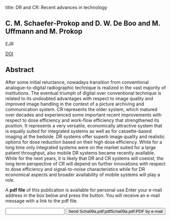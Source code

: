title: DR and CR: Recent advances in technology

## C. M. Schaefer-Prokop and D. W. De Boo and M. Uffmann and M. Prokop
EJR

<a href="https://doi.org/10.1016/j.ejrad.2009.05.055">DOI</a>

## Abstract
After some initial reluctance, nowadays transition from conventional analogue-to-digital radiographic technique is realized in the vast majority of institutions. The eventual triumph of digital over conventional technique is related to its undoubted advantages with respect to image quality and improved image handling in the context of a picture archiving and communication system. CR represents the older system, which matured over decades and experienced some important recent improvements with respect to dose efficiency and work-flow efficiency that strengthened its position. It represents a very versatile, economically attractive system that is equally suited for integrated systems as well as for cassette-based imaging at the bedside. DR systems offer superb image quality and realistic options for dose reduction based on their high dose efficiency. While for a long time only integrated systems were on the market suited for a large patient throughput, also mobile DR systems became recently available. While for the next years, it is likely that DR and CR systems will coexist, the long term perspective of CR will depend on further innovations with respect to dose efficiency and signal-to-noise characteristics while for DR economical aspects and broader availability of mobile systems will play a role.

A <b>pdf file</b> of this publication is available for personal use.Enter your e-mail address in the box below and press the button. You will receive an e-mail message with a link to the pdf file.
<form action="sender.php">  <input type="text" name="email">  <input type="submit" value="Send Scha09a.pdf:pdfScha09a.pdf:PDF by e-mail"></form>